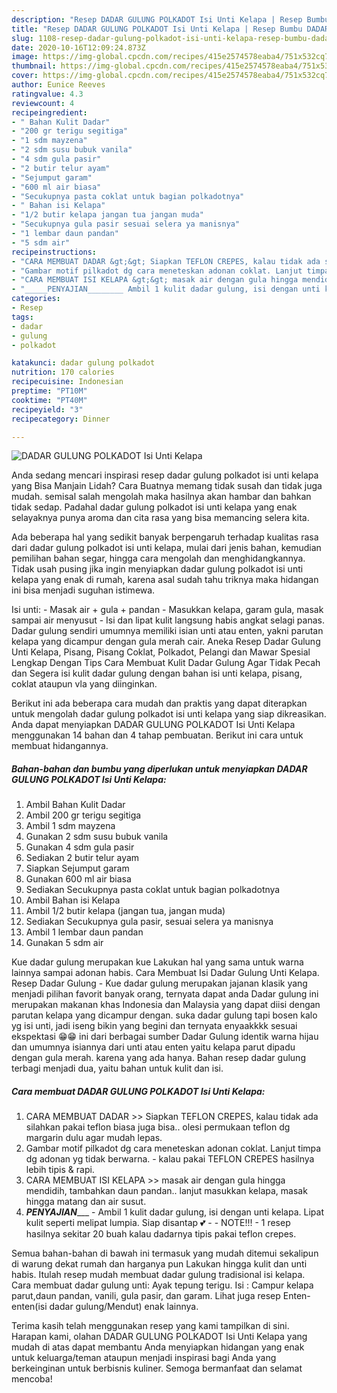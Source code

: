 ```yaml
---
description: "Resep DADAR GULUNG POLKADOT Isi Unti Kelapa | Resep Bumbu DADAR GULUNG POLKADOT Isi Unti Kelapa Yang Enak Dan Lezat"
title: "Resep DADAR GULUNG POLKADOT Isi Unti Kelapa | Resep Bumbu DADAR GULUNG POLKADOT Isi Unti Kelapa Yang Enak Dan Lezat"
slug: 1108-resep-dadar-gulung-polkadot-isi-unti-kelapa-resep-bumbu-dadar-gulung-polkadot-isi-unti-kelapa-yang-enak-dan-lezat
date: 2020-10-16T12:09:24.873Z
image: https://img-global.cpcdn.com/recipes/415e2574578eaba4/751x532cq70/dadar-gulung-polkadot-isi-unti-kelapa-foto-resep-utama.jpg
thumbnail: https://img-global.cpcdn.com/recipes/415e2574578eaba4/751x532cq70/dadar-gulung-polkadot-isi-unti-kelapa-foto-resep-utama.jpg
cover: https://img-global.cpcdn.com/recipes/415e2574578eaba4/751x532cq70/dadar-gulung-polkadot-isi-unti-kelapa-foto-resep-utama.jpg
author: Eunice Reeves
ratingvalue: 4.3
reviewcount: 4
recipeingredient:
- " Bahan Kulit Dadar"
- "200 gr terigu segitiga"
- "1 sdm mayzena"
- "2 sdm susu bubuk vanila"
- "4 sdm gula pasir"
- "2 butir telur ayam"
- "Sejumput garam"
- "600 ml air biasa"
- "Secukupnya pasta coklat untuk bagian polkadotnya"
- " Bahan isi Kelapa"
- "1/2 butir kelapa jangan tua jangan muda"
- "Secukupnya gula pasir sesuai selera ya manisnya"
- "1 lembar daun pandan"
- "5 sdm air"
recipeinstructions:
- "CARA MEMBUAT DADAR &gt;&gt; Siapkan TEFLON CREPES, kalau tidak ada silahkan pakai teflon biasa juga bisa.. olesi permukaan teflon dg margarin dulu agar mudah lepas."
- "Gambar motif pilkadot dg cara meneteskan adonan coklat. Lanjut timpa dg adonan yg tidak berwarna. kalau pakai TEFLON CREPES hasilnya lebih tipis &amp; rapi."
- "CARA MEMBUAT ISI KELAPA &gt;&gt; masak air dengan gula hingga mendidih, tambahkan daun pandan.. lanjut masukkan kelapa, masak hingga matang dan air susut."
- "_____PENYAJIAN________ Ambil 1 kulit dadar gulung, isi dengan unti kelapa. Lipat kulit seperti melipat lumpia. Siap disantap 💕  NOTE!!! 1 resep hasilnya sekitar 20 buah kalau dadarnya tipis pakai teflon crepes."
categories:
- Resep
tags:
- dadar
- gulung
- polkadot

katakunci: dadar gulung polkadot 
nutrition: 170 calories
recipecuisine: Indonesian
preptime: "PT10M"
cooktime: "PT40M"
recipeyield: "3"
recipecategory: Dinner

---
```



![DADAR GULUNG POLKADOT Isi Unti Kelapa](https://img-global.cpcdn.com/recipes/415e2574578eaba4/751x532cq70/dadar-gulung-polkadot-isi-unti-kelapa-foto-resep-utama.jpg)

Anda sedang mencari inspirasi resep dadar gulung polkadot isi unti kelapa yang Bisa Manjain Lidah? Cara Buatnya memang tidak susah dan tidak juga mudah. semisal salah mengolah maka hasilnya akan hambar dan bahkan tidak sedap. Padahal dadar gulung polkadot isi unti kelapa yang enak selayaknya punya aroma dan cita rasa yang bisa memancing selera kita.

Ada beberapa hal yang sedikit banyak berpengaruh terhadap kualitas rasa dari dadar gulung polkadot isi unti kelapa, mulai dari jenis bahan, kemudian pemilihan bahan segar, hingga cara mengolah dan menghidangkannya. Tidak usah pusing jika ingin menyiapkan dadar gulung polkadot isi unti kelapa yang enak di rumah, karena asal sudah tahu triknya maka hidangan ini bisa menjadi suguhan istimewa.

Isi unti: - Masak air + gula + pandan - Masukkan kelapa, garam gula, masak sampai air menyusut - Isi dan lipat kulit langsung habis angkat selagi panas. Dadar gulung sendiri umumnya memiliki isian unti atau enten, yakni parutan kelapa yang dicampur dengan gula merah cair. Aneka Resep Dadar Gulung Unti Kelapa, Pisang, Pisang Coklat, Polkadot, Pelangi dan Mawar Spesial Lengkap Dengan Tips Cara Membuat Kulit Dadar Gulung Agar Tidak Pecah dan Segera isi kulit dadar gulung dengan bahan isi unti kelapa, pisang, coklat ataupun vla yang diinginkan.


Berikut ini ada beberapa cara mudah dan praktis yang dapat diterapkan untuk mengolah dadar gulung polkadot isi unti kelapa yang siap dikreasikan. Anda dapat menyiapkan DADAR GULUNG POLKADOT Isi Unti Kelapa menggunakan 14 bahan dan 4 tahap pembuatan. Berikut ini cara untuk membuat hidangannya.

<!--inarticleads1-->

##### Bahan-bahan dan bumbu yang diperlukan untuk menyiapkan DADAR GULUNG POLKADOT Isi Unti Kelapa:

1. Ambil  Bahan Kulit Dadar
1. Ambil 200 gr terigu segitiga
1. Ambil 1 sdm mayzena
1. Gunakan 2 sdm susu bubuk vanila
1. Gunakan 4 sdm gula pasir
1. Sediakan 2 butir telur ayam
1. Siapkan Sejumput garam
1. Gunakan 600 ml air biasa
1. Sediakan Secukupnya pasta coklat untuk bagian polkadotnya
1. Ambil  Bahan isi Kelapa
1. Ambil 1/2 butir kelapa (jangan tua, jangan muda)
1. Sediakan Secukupnya gula pasir, sesuai selera ya manisnya
1. Ambil 1 lembar daun pandan
1. Gunakan 5 sdm air


Kue dadar gulung merupakan kue Lakukan hal yang sama untuk warna lainnya sampai adonan habis. Cara Membuat Isi Dadar Gulung Unti Kelapa. Resep Dadar Gulung - Kue dadar gulung merupakan jajanan klasik yang menjadi pilihan favorit banyak orang, ternyata dapat anda Dadar gulung ini merupakan makanan khas Indonesia dan Malaysia yang dapat diisi dengan parutan kelapa yang dicampur dengan. suka dadar gulung tapi bosen kalo yg isi unti, jadi iseng bikin yang begini dan ternyata enyaakkkk sesuai ekspektasi 😁😁 ini dari berbagai sumber Dadar Gulung identik warna hijau dan umumnya isiannya dari unti atau enten yaitu kelapa parut dipadu dengan gula merah. karena yang ada hanya. Bahan resep dadar gulung terbagi menjadi dua, yaitu bahan untuk kulit dan isi. 

<!--inarticleads2-->

##### Cara membuat DADAR GULUNG POLKADOT Isi Unti Kelapa:

1. CARA MEMBUAT DADAR &gt;&gt; Siapkan TEFLON CREPES, kalau tidak ada silahkan pakai teflon biasa juga bisa.. olesi permukaan teflon dg margarin dulu agar mudah lepas.
1. Gambar motif pilkadot dg cara meneteskan adonan coklat. Lanjut timpa dg adonan yg tidak berwarna. - kalau pakai TEFLON CREPES hasilnya lebih tipis &amp; rapi.
1. CARA MEMBUAT ISI KELAPA &gt;&gt; masak air dengan gula hingga mendidih, tambahkan daun pandan.. lanjut masukkan kelapa, masak hingga matang dan air susut.
1. _____PENYAJIAN________ - Ambil 1 kulit dadar gulung, isi dengan unti kelapa. Lipat kulit seperti melipat lumpia. Siap disantap 💕 -  - NOTE!!! - 1 resep hasilnya sekitar 20 buah kalau dadarnya tipis pakai teflon crepes.


Semua bahan-bahan di bawah ini termasuk yang mudah ditemui sekalipun di warung dekat rumah dan harganya pun Lakukan hingga kulit dan unti habis. Itulah resep mudah membuat dadar gulung tradisional isi kelapa. Cara membuat dadar gulung unti: Ayak tepung terigu. Isi : Campur kelapa parut,daun pandan, vanili, gula pasir, dan garam. Lihat juga resep Enten-enten(isi dadar gulung/Mendut) enak lainnya. 

Terima kasih telah menggunakan resep yang kami tampilkan di sini. Harapan kami, olahan DADAR GULUNG POLKADOT Isi Unti Kelapa yang mudah di atas dapat membantu Anda menyiapkan hidangan yang enak untuk keluarga/teman ataupun menjadi inspirasi bagi Anda yang berkeinginan untuk berbisnis kuliner. Semoga bermanfaat dan selamat mencoba!
